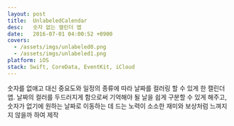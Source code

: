 ```yaml
---
layout: post
title:  UnlabeledCalendar
desc:   숫자 없는 캘린더 앱
date:   2016-07-01 04:00:52 +0900
covers:
  - /assets/imgs/unlabeled0.png
  - /assets/imgs/unlabeled1.png
platform: iOS
stack: Swift, CoreData, EventKit, iCloud
---
```

숫자를 없애고 대신 중요도와 일정의 종류에 따라 날짜를 컬러링 할 수 있게 한 캘린더 앱. 날짜의 컬러를 두드러지게 함으로써 기억해야 될 날을 쉽게 구분할 수 있게 해주고, 숫자가 없기에 원하는 날짜로 이동하는 데 드는 노력이 소소한 재미와 보상처럼 느껴지지 않을까 하여 제작
